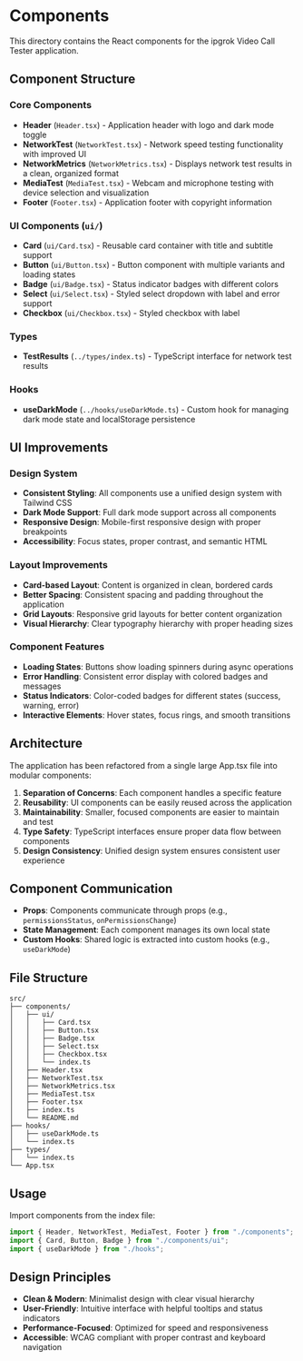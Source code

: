 # Components

This directory contains the React components for the ipgrok Video Call Tester application.

## Component Structure

### Core Components

- **Header** (`Header.tsx`) - Application header with logo and dark mode toggle
- **NetworkTest** (`NetworkTest.tsx`) - Network speed testing functionality with improved UI
- **NetworkMetrics** (`NetworkMetrics.tsx`) - Displays network test results in a clean, organized format
- **MediaTest** (`MediaTest.tsx`) - Webcam and microphone testing with device selection and visualization
- **Footer** (`Footer.tsx`) - Application footer with copyright information

### UI Components (`ui/`)

- **Card** (`ui/Card.tsx`) - Reusable card container with title and subtitle support
- **Button** (`ui/Button.tsx`) - Button component with multiple variants and loading states
- **Badge** (`ui/Badge.tsx`) - Status indicator badges with different colors
- **Select** (`ui/Select.tsx`) - Styled select dropdown with label and error support
- **Checkbox** (`ui/Checkbox.tsx`) - Styled checkbox with label

### Types

- **TestResults** (`../types/index.ts`) - TypeScript interface for network test results

### Hooks

- **useDarkMode** (`../hooks/useDarkMode.ts`) - Custom hook for managing dark mode state and localStorage persistence

## UI Improvements

### Design System
- **Consistent Styling**: All components use a unified design system with Tailwind CSS
- **Dark Mode Support**: Full dark mode support across all components
- **Responsive Design**: Mobile-first responsive design with proper breakpoints
- **Accessibility**: Focus states, proper contrast, and semantic HTML

### Layout Improvements
- **Card-based Layout**: Content is organized in clean, bordered cards
- **Better Spacing**: Consistent spacing and padding throughout the application
- **Grid Layouts**: Responsive grid layouts for better content organization
- **Visual Hierarchy**: Clear typography hierarchy with proper heading sizes

### Component Features
- **Loading States**: Buttons show loading spinners during async operations
- **Error Handling**: Consistent error display with colored badges and messages
- **Status Indicators**: Color-coded badges for different states (success, warning, error)
- **Interactive Elements**: Hover states, focus rings, and smooth transitions

## Architecture

The application has been refactored from a single large App.tsx file into modular components:

1. **Separation of Concerns**: Each component handles a specific feature
2. **Reusability**: UI components can be easily reused across the application
3. **Maintainability**: Smaller, focused components are easier to maintain and test
4. **Type Safety**: TypeScript interfaces ensure proper data flow between components
5. **Design Consistency**: Unified design system ensures consistent user experience

## Component Communication

- **Props**: Components communicate through props (e.g., `permissionsStatus`, `onPermissionsChange`)
- **State Management**: Each component manages its own local state
- **Custom Hooks**: Shared logic is extracted into custom hooks (e.g., `useDarkMode`)

## File Structure

```
src/
├── components/
│   ├── ui/
│   │   ├── Card.tsx
│   │   ├── Button.tsx
│   │   ├── Badge.tsx
│   │   ├── Select.tsx
│   │   ├── Checkbox.tsx
│   │   └── index.ts
│   ├── Header.tsx
│   ├── NetworkTest.tsx
│   ├── NetworkMetrics.tsx
│   ├── MediaTest.tsx
│   ├── Footer.tsx
│   ├── index.ts
│   └── README.md
├── hooks/
│   ├── useDarkMode.ts
│   └── index.ts
├── types/
│   └── index.ts
└── App.tsx
```

## Usage

Import components from the index file:

```typescript
import { Header, NetworkTest, MediaTest, Footer } from "./components";
import { Card, Button, Badge } from "./components/ui";
import { useDarkMode } from "./hooks";
```

## Design Principles

- **Clean & Modern**: Minimalist design with clear visual hierarchy
- **User-Friendly**: Intuitive interface with helpful tooltips and status indicators
- **Performance-Focused**: Optimized for speed and responsiveness
- **Accessible**: WCAG compliant with proper contrast and keyboard navigation 
